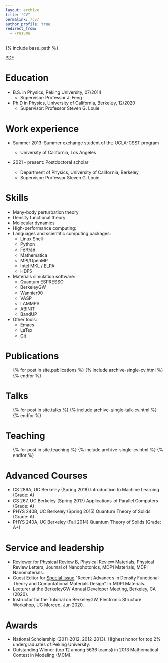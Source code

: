 ```yaml
---
layout: archive
title: "CV"
permalink: /cv/
author_profile: true
redirect_from:
  - /resume
---
```


{% include base_path %}

[PDF](https://drive.google.com/file/d/1E7jedV5V392RFeTu4B1e6_ln2F7ydplk/view?usp=sharing)

Education
======
* B.S. in Physics, Peking University, 07/2014
  * Supervisor: Professor Ji Feng
* Ph.D in Physics, University of California, Berkeley, 12/2020
  * Supervisor: Professor Steven G. Louie

Work experience
======
* Summer 2013: Summer exchange student of the UCLA-CSST program
  * University of California, Los Angeles

* 2021 - present: Postdoctoral scholar
  * Department of Physics, University of California, Berkeley
  * Supervisor: Professor Steven G. Louie
  
Skills
======
* Many-body perturbation theory
* Density functional theory
* Molecular dynamics
* High-performance computing:
* Languages and scientific computing packages:
  * Linux Shell
  * Python
  * Fortran
  * Mathematica
  * MPI/OpenMP
  * Intel MKL / ELPA
  * HDF5  
* Materials simulation software:
  * Quantum ESPRESSO
  * BerkeleyGW
  * Wannier90
  * VASP
  * LAMMPS
  * ABINIT
  * BandUP
* Other tools:
  * Emacs
  * LaTex
  * Git

Publications
======
  <ul>{% for post in site.publications %}
    {% include archive-single-cv.html %}
  {% endfor %}</ul>
  
Talks
======
  <ul>{% for post in site.talks %}
    {% include archive-single-talk-cv.html %}
  {% endfor %}</ul>
  
Teaching
======
  <ul>{% for post in site.teaching %}
    {% include archive-single-cv.html %}
  {% endfor %}</ul>

Advanced Courses
======
* CS 289A, UC Berkeley (Spring 2018) Introduction to Machine Learning (Grade: A)
* CS 267, UC Berkeley (Spring 2017) Applications of Parallel Computers (Grade: A)
* PHYS 240B, UC Berkeley (Spring 2015) Quantum Theory of Solids (Grade: A)
* PHYS 240A, UC Berkeley (Fall 2014) Quantum Theory of Solids (Grade: A+)

Service and leadership
======
* Reviewer for Physical Review B, Physical Review Materials, Physical Review Letters, Journal of Nanophotonics, MDPI Materials, MDPI Nanomaterials.
* Guest Editor for [Special Issue](https://www.mdpi.com/journal/materials/special_issues/Density_Functional_Theory_Computational_Materials_Design) "Recent Advances in Density Functional Theory and Computational Materials Design" in MDPI Materials.
* Lecturer at the BerkeleyGW Annual Developer Meeting, Berkeley, CA (2020).
* Instructor for the Tutorial on BerkeleyGW, Electronic Structure Workshop, UC Merced, Jun 2020.

Awards
======
* National Scholarship (2011-2012, 2012-2013). Highest honor for top 2% undergraduates of Peking University.
* Outstanding Winner (top 12 among 5636 teams) in 2013 Mathematical Contest in Modeling (MCM).